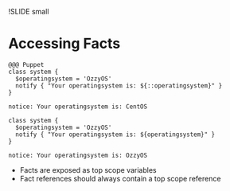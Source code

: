 !SLIDE small
# Accessing Facts

    @@@ Puppet
    class system {
      $operatingsystem = 'OzzyOS'
      notify { "Your operatingsystem is: ${::operatingsystem}" }
    }

    notice: Your operatingsystem is: CentOS

    class system {
      $operatingsystem = 'OzzyOS'
      notify { "Your operatingsystem is: ${operatingsystem}" }
    }

    notice: Your operatingsystem is: OzzyOS

* Facts are exposed as top scope variables
* Fact references should always contain a top scope reference

